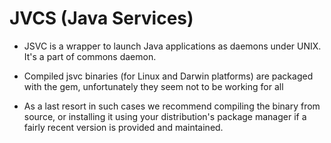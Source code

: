 # JVCS (Java Services)

- JSVC is a wrapper to launch Java applications as daemons under UNIX. It's a part of commons daemon.

- Compiled jsvc binaries (for Linux and Darwin platforms) are packaged with the gem, unfortunately they seem not to be working for all
- As a last resort in such cases we recommend compiling the binary from source, or installing it using your distribution's package manager if a fairly recent version is provided and maintained.
